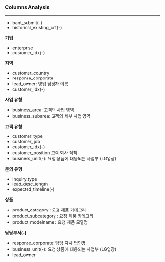 ### Columns Analysis

---

- bant_submit(-)
- historical_existing_cnt(-)

**기업**

- enterprise
- customer_idx(-)

**지역**

- customer_country
- response_corporate
- lead_owner: 영업 담당자 이름
- customer_idx(-)

**사업 유형**

- business_area: 고객의 사업 영역
- business_subarea: 고객의 세부 사업 영역

**고객 유형**

- customer_type
- customer_job
- customer_idx(-)
- customer_position 고객 회사 직책
- business_unit(-): 요청 상품에 대응되는 사업부 (LG입장)

**문의 유형**

- inquiry_type
- lead_desc_length
- expected_timeline(-)

**상품**

- product_category  : 요청 제품 카테고리
- product_subcategory : 요청 제품 카테고리
- product_modelname : 요청 제품 모델명

**담당부서(-)**

- response_corporate: 담당 자사 법인명
- business_unit(-): 요청 상품에 대응되는 사업부 (LG입장)
- lead_owner